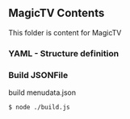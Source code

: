 ## MagicTV Contents

This folder is content for MagicTV


### YAML - Structure definition


### Build JSONFile

build menudata.json

```bash
$ node ./build.js
```
